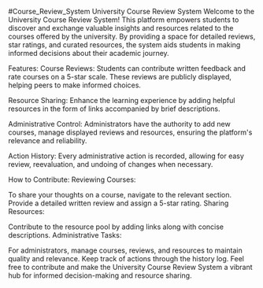 #Course_Review_System
University Course Review System
Welcome to the University Course Review System! This platform empowers students to discover and exchange valuable insights and resources related to the courses offered by the university. By providing a space for detailed reviews, star ratings, and curated resources, the system aids students in making informed decisions about their academic journey.

Features:
Course Reviews: Students can contribute written feedback and rate courses on a 5-star scale. These reviews are publicly displayed, helping peers to make informed choices.

Resource Sharing: Enhance the learning experience by adding helpful resources in the form of links accompanied by brief descriptions.

Administrative Control: Administrators have the authority to add new courses, manage displayed reviews and resources, ensuring the platform's relevance and reliability.

Action History: Every administrative action is recorded, allowing for easy review, reevaluation, and undoing of changes when necessary.

How to Contribute:
Reviewing Courses:

To share your thoughts on a course, navigate to the relevant section.
Provide a detailed written review and assign a 5-star rating.
Sharing Resources:

Contribute to the resource pool by adding links along with concise descriptions.
Administrative Tasks:

For administrators, manage courses, reviews, and resources to maintain quality and relevance.
Keep track of actions through the history log.
Feel free to contribute and make the University Course Review System a vibrant hub for informed decision-making and resource sharing.